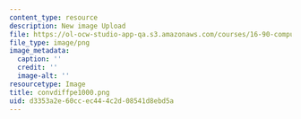 ```yaml
---
content_type: resource
description: New image Upload
file: https://ol-ocw-studio-app-qa.s3.amazonaws.com/courses/16-90-computational-methods-in-aerospace-engineering-spring-2014/d3353a2e60ccec444c2d08541d8ebd5a_convdiffpe1000.png
file_type: image/png
image_metadata:
  caption: ''
  credit: ''
  image-alt: ''
resourcetype: Image
title: convdiffpe1000.png
uid: d3353a2e-60cc-ec44-4c2d-08541d8ebd5a
---
```

